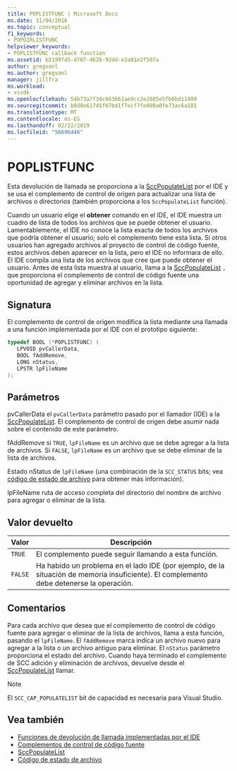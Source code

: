 ```yaml
---
title: POPLISTFUNC | Microsoft Docs
ms.date: 11/04/2016
ms.topic: conceptual
f1_keywords:
- POPDIRLISTFUNC
helpviewer_keywords:
- POPLISTFUNC callback function
ms.assetid: b2199fd5-d707-4628-92dd-e2a01e2f507a
author: gregvanl
ms.author: gregvanl
manager: jillfra
ms.workload:
- vssdk
ms.openlocfilehash: 54b73a7f34c663661ae9cc2e2805e5fb6bd11480
ms.sourcegitcommit: b0d8e61745f67bd1f7ecf7fe080a0fe73ac6a181
ms.translationtype: MT
ms.contentlocale: es-ES
ms.lasthandoff: 02/22/2019
ms.locfileid: "56696446"
---
```

# <a name="poplistfunc"></a>POPLISTFUNC
Esta devolución de llamada se proporciona a la [SccPopulateList](../extensibility/sccpopulatelist-function.md) por el IDE y se usa el complemento de control de origen para actualizar una lista de archivos o directorios (también proporciona a los `SccPopulateList` función).

 Cuando un usuario elige el **obtener** comando en el IDE, el IDE muestra un cuadro de lista de todos los archivos que se puede obtener el usuario. Lamentablemente, el IDE no conoce la lista exacta de todos los archivos que podría obtener el usuario; solo el complemento tiene esta lista. Si otros usuarios han agregado archivos al proyecto de control de código fuente, estos archivos deben aparecer en la lista, pero el IDE no informara de ello. El IDE compila una lista de los archivos que cree que puede obtener el usuario. Antes de esta lista muestra al usuario, llama a la [SccPopulateList](../extensibility/sccpopulatelist-function.md) `,` que proporciona el complemento de control de código fuente una oportunidad de agregar y eliminar archivos en la lista.

## <a name="signature"></a>Signatura
 El complemento de control de origen modifica la lista mediante una llamada a una función implementada por el IDE con el prototipo siguiente:

```cpp
typedef BOOL (*POPLISTFUNC) (
   LPVOID pvCallerData,
   BOOL fAddRemove,
   LONG nStatus,
   LPSTR lpFileName
);
```

## <a name="parameters"></a>Parámetros
 pvCallerData el `pvCallerData` parámetro pasado por el llamador (IDE) a la [SccPopulateList](../extensibility/sccpopulatelist-function.md). El complemento de control de origen debe asumir nada sobre el contenido de este parámetro.

 fAddRemove si `TRUE`, `lpFileName` es un archivo que se debe agregar a la lista de archivos. Si `FALSE`, `lpFileName` es un archivo que se debe eliminar de la lista de archivos.

 Estado nStatus de `lpFileName` (una combinación de la `SCC_STATUS` bits; vea [código de estado de archivo](../extensibility/file-status-code-enumerator.md) para obtener más información).

 lpFileName ruta de acceso completa del directorio del nombre de archivo para agregar o eliminar de la lista.

## <a name="return-value"></a>Valor devuelto

|Valor|Descripción|
|-----------|-----------------|
|`TRUE`|El complemento puede seguir llamando a esta función.|
|`FALSE`|Ha habido un problema en el lado IDE (por ejemplo, de la situación de memoria insuficiente). El complemento debe detenerse la operación.|

## <a name="remarks"></a>Comentarios
 Para cada archivo que desea que el complemento de control de código fuente para agregar o eliminar de la lista de archivos, llama a esta función, pasando el `lpFileName`. El `fAddRemove` marca indica un archivo nuevo para agregar a la lista o un archivo antiguo para eliminar. El `nStatus` parámetro proporciona el estado del archivo. Cuando haya terminado el complemento de SCC adición y eliminación de archivos, devuelve desde el [SccPopulateList](../extensibility/sccpopulatelist-function.md) llamar.

> [!NOTE]
>  El `SCC_CAP_POPULATELIST` bit de capacidad es necesaria para Visual Studio.

## <a name="see-also"></a>Vea también
- [Funciones de devolución de llamada implementadas por el IDE](../extensibility/callback-functions-implemented-by-the-ide.md)
- [Complementos de control de código fuente](../extensibility/source-control-plug-ins.md)
- [SccPopulateList](../extensibility/sccpopulatelist-function.md)
- [Código de estado de archivo](../extensibility/file-status-code-enumerator.md)